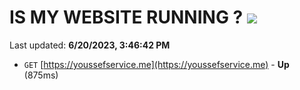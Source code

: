 # IS MY WEBSITE RUNNING ? [![](https://img.shields.io/static/v1?label=Sponsor&message=%E2%9D%A4&logo=GitHub&color=%23fe8e86)](https://github.com/sponsors/<username>)

Last updated: **6/20/2023, 3:46:42 PM**

- `GET` [https://youssefservice.me](https://youssefservice.me) - **Up** (875ms)
